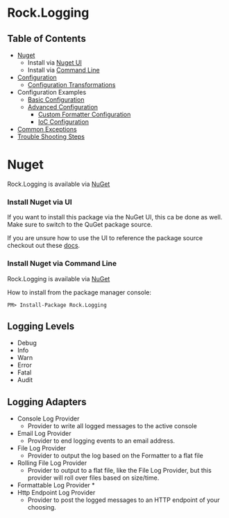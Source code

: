 # Rock.Logging

## Table of Contents
* [Nuget](#nuget)
  * Install via [Nuget UI](#install-nuget-via-ui)
  * Install via [Command Line](#install-nuget-via-command-limne)
* [Configuration](#configuration)
  * [Configuration Transformations](#configuration-transformations)
* Configuration Examples
  * [Basic Configuration](docs/BasicConfig.md)
  * [Advanced Configuration](docs/AdvancedConfig.md)
    * [Custom Formatter Configuration](docs/AdvancedConfig.md#Custom-sFormatter-Configuration)
    * [IoC Configuration](docs/AdvancedConfig.md#IoC-Configuration)
* [Common Exceptions](#common-exceptions)
* [Trouble Shooting Steps](#trouble-shooting-steps)

# Nuget
Rock.Logging is available via [NuGet](https://www.nuget.org/packages/Rock.Logging/)

### Install Nuget via UI
If you want to install this package via the NuGet UI, this ca be done as well.  Make sure to switch to the QuGet package source.

If you are unsure how to use the UI to reference the package source checkout out these [docs](https://docs.microsoft.com/en-us/nuget/tools/package-manager-ui#package-sources).

### Install Nuget via Command Line

Rock.Logging is available via [NuGet](https://www.nuget.org/packages/Rock.Logging/)

How to install from the package manager console:

```
PM> Install-Package Rock.Logging
```


## Logging Levels

* Debug 
* Info
* Warn
* Error
* Fatal
* Audit

## Logging Adapters
* Console Log Provider
  * Provider to write all logged messages to the active console
* Email Log Provider
  * Provider to end logging events to an email address.
* File Log Provider
  * Provider to output the log based on the Formatter to a flat file
* Rolling File Log Provider
  * Provider to output to a flat file, like the File Log Provider, but this provider will roll over files based on size/time.
* Formattable Log Provider
  *
* Http Endpoint Log Provider 
  * Provider to post the logged messages to an HTTP endpoint of your choosing.



